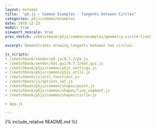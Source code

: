 ```yaml
---
layout: minimal
title:  "p5.js - Common Examples - Tangents between Circles"
categories: p5js/common/examples
date: 2018-12-23
modal: true
viewport_noscale: true
prev_sketch: /sketchbook/p5js/common/examples/geometry-circle-line/

excerpt: Demonstrates drawing tangents between two circles.

js_scripts:
- /sketchbook/vendor/p5.js/0.7.2/p5.js
- /sketchbook/vendor/dat.gui/0.7.3/dat.gui.js
- /sketchbook/p5js/common/p5js_settings.js
- /sketchbook/p5js/common/p5js_utils.js
- /sketchbook/js/util_functions.js
- /sketchbook/js/options_set.js
- /sketchbook/p5js/common/shapes/point.js
- /sketchbook/p5js/common/shapes/line_segment.js
- /sketchbook/p5js/common/shapes/circle.js

- app.js

---
```


{% include_relative README.md %}

